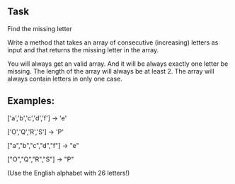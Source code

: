 Task
---
Find the missing letter

Write a method that takes an array of consecutive (increasing) letters as input and that returns the missing letter in the array.

You will always get an valid array. And it will be always exactly one letter be missing. The length of the array will always be at least 2.
The array will always contain letters in only one case.

Examples:
---
['a','b','c','d','f'] -> 'e' 

['O','Q','R','S'] -> 'P'

["a","b","c","d","f"] -> "e"

["O","Q","R","S"] -> "P"

(Use the English alphabet with 26 letters!)
